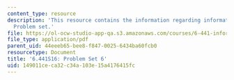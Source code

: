```yaml
---
content_type: resource
description: 'This resource contains the information regarding information theory:
  Problem set.'
file: https://ol-ocw-studio-app-qa.s3.amazonaws.com/courses/6-441-information-theory-spring-2016/149011ceca32c34a103e15a4176415fc_MIT6_441S16_problem_set6.pdf
file_type: application/pdf
parent_uid: 44eeeb65-bee8-f847-0025-6434ba60fcb0
resourcetype: Document
title: '6.441S16: Problem Set 6'
uid: 149011ce-ca32-c34a-103e-15a4176415fc
---
```

